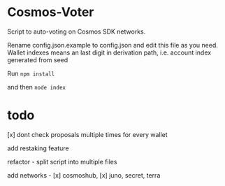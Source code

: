 # Cosmos-Voter
Script to auto-voting on Cosmos SDK networks.

Rename config.json.example to config.json and edit this file as you need. 
Wallet indexes means an last digit in derivation path, i.e. account index generated from seed

Run ``` npm install ``` 

and then ``` node index ```

# todo

[x] dont check proposals multiple times for every wallet

add restaking feature

refactor - split script into multiple files

add networks - [x] cosmoshub, [x] juno, secret, terra